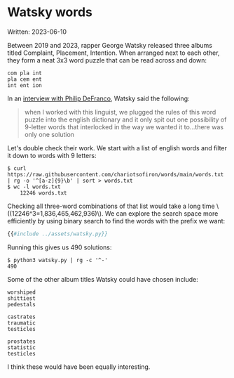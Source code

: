 # Watsky words

Written: 2023-06-10

Between 2019 and 2023, rapper George Watsky released three albums titled Complaint, Placement, Intention. When arranged next to each other, they form a neat 3x3 word puzzle that can be read across and down:

```
com pla int
pla cem ent
int ent ion
```

In an [interview with Philip DeFranco](https://www.youtube.com/watch?v=6pDUCAgsnKU&t=2562s), Watsky said the following:

> when I worked with this linguist, we plugged the rules of this word puzzle into the english dictionary and it only spit out one possibility of 9-letter words that interlocked in the way we wanted it to...there was only one solution

Let's double check their work. We start with a list of english words and filter it down to words with 9 letters:

```shell
$ curl https://raw.githubusercontent.com/chariotsofiron/words/main/words.txt | rg -o '^[a-z]{9}\b' | sort > words.txt
$ wc -l words.txt
    12246 words.txt
```

Checking all three-word combinations of that list would take a long time \\((12246^3=1,836,465,462,936)\\). We can explore the search space more efficiently by using binary search to find the words with the prefix we want:

```python
{{#include ../assets/watsky.py}}
```

Running this gives us 490 solutions:

```shell
$ python3 watsky.py | rg -c '^-'
490
```

Some of the other album titles Watsky could have chosen include:

```
worshiped
shittiest
pedestals

castrates
traumatic
testicles

prostates
statistic
testicles
```

I think these would have been equally interesting.
